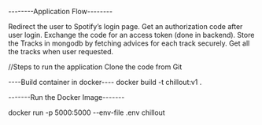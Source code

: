 
--------Application Flow--------



Redirect the user to Spotify’s login page.
Get an authorization code after user login.
Exchange the code for an access token (done in backend).
Store the Tracks in mongodb by fetching advices for each track securely.
Get all the tracks when user requested.




//Steps to run the application
Clone the code from Git

----Build container in docker----
docker build -t chillout:v1 . 

-------Run the Docker Image-------


docker run -p 5000:5000 --env-file .env chillout
